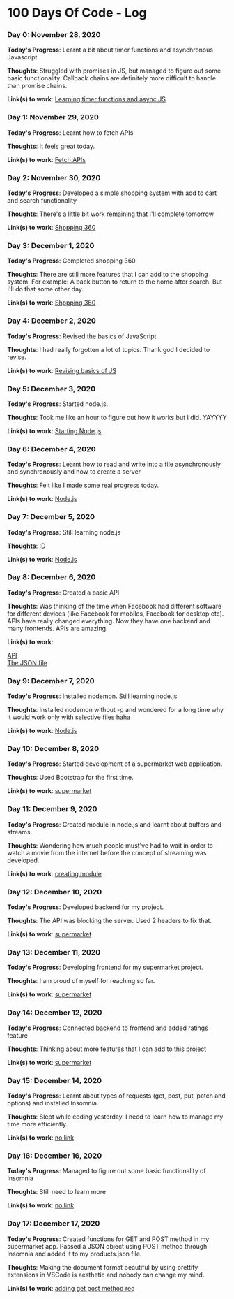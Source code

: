 # 100 Days Of Code - Log

### Day 0: November 28, 2020

**Today's Progress**: Learnt a bit about timer functions and asynchronous Javascript

**Thoughts**: Struggled with promises in JS, but managed to figure out some basic functionality. Callback chains are definitely more difficult to handle than promise chains.

**Link(s) to work**: [Learning timer functions and async JS](https://github.com/shivanisorte/LearningJavaScript/tree/main/learning/timerfunc%26asyncJS)


### Day 1: November 29, 2020

**Today's Progress**: Learnt how to fetch APIs

**Thoughts**: It feels great today. 

**Link(s) to work**: [Fetch APIs](https://github.com/shivanisorte/LearningJavaScript/tree/main/learning/API)


### Day 2: November 30, 2020

**Today's Progress**: Developed a simple shopping system with add to cart and search functionality

**Thoughts**: There's a little bit work remaining that I'll complete tomorrow

**Link(s) to work**: [Shppping 360](https://github.com/shivanisorte/LearningJavaScript/tree/main/project2shopping)


### Day 3: December 1, 2020

**Today's Progress**: Completed shopping 360

**Thoughts**: There are still more features that I can add to the shopping system. For example: A back button to return to the home after search. But I'll do that some other day. 

**Link(s) to work**: [Shppping 360](https://github.com/shivanisorte/LearningJavaScript/tree/main/project2shopping)



### Day 4: December 2, 2020

**Today's Progress**: Revised the basics of JavaScript

**Thoughts**: I had really forgotten a lot of topics. Thank god I decided to revise.

**Link(s) to work**: [Revising basics of JS](https://github.com/shivanisorte/LearningJavaScript/tree/main/learning)



### Day 5: December 3, 2020

**Today's Progress**: Started node.js. 

**Thoughts**: Took me like an hour to figure out how it works but I did. YAYYYY

**Link(s) to work**: [Starting Node.js](https://github.com/shivanisorte/LearningJavaScript/blob/main/nodejs/index.js)




### Day 6: December 4, 2020

**Today's Progress**: Learnt how to read and write into a file asynchronously and synchronously and how to create a server

**Thoughts**: Felt like I made some real progress today.

**Link(s) to work**: [Node.js](https://github.com/shivanisorte/LearningJavaScript/blob/main/nodejs/index.js)




### Day 7: December 5, 2020

**Today's Progress**: Still learning node.js

**Thoughts**: :D

**Link(s) to work**: [Node.js](https://github.com/shivanisorte/LearningJavaScript/tree/main/nodejs)




### Day 8: December 6, 2020

**Today's Progress**: Created a basic API

**Thoughts**: Was thinking of the time when Facebook had different software for different devices (like Facebook for mobiles, Facebook for desktop etc). APIs have really changed everything. Now they have one backend and many frontends. APIs are amazing. 

**Link(s) to work**: 

[API](https://github.com/shivanisorte/LearningJavaScript/blob/main/nodejs/basicApi.js)          
[The JSON file](https://github.com/shivanisorte/LearningJavaScript/blob/main/nodejs/products.json)




### Day 9: December 7, 2020

**Today's Progress**: Installed nodemon. Still learning node.js

**Thoughts**: Installed nodemon without -g and wondered for a long time why it would work only with selective files haha

**Link(s) to work**: [Node.js](https://github.com/shivanisorte/LearningJavaScript/tree/main/nodejs)





### Day 10: December 8, 2020

**Today's Progress**: Started development of a supermarket web application. 

**Thoughts**: Used Bootstrap for the first time.

**Link(s) to work**: [supermarket](https://github.com/shivanisorte/LearningJavaScript/tree/main/project3supermarket)




### Day 11: December 9, 2020

**Today's Progress**: Created module in node.js and learnt about buffers and streams. 

**Thoughts**: Wondering how much people must've had to wait in order to watch a movie from the internet before the concept of streaming was developed.

**Link(s) to work**: [creating module](https://github.com/shivanisorte/LearningJavaScript/tree/main/nodejs/creatingmodule)





### Day 12: December 10, 2020

**Today's Progress**: Developed backend for my project. 

**Thoughts**: The API was blocking the server. Used 2 headers to fix that. 

**Link(s) to work**: [supermarket](https://github.com/shivanisorte/LearningJavaScript/tree/main/project3supermarket)




### Day 13: December 11, 2020

**Today's Progress**: Developing frontend for my supermarket project. 

**Thoughts**: I am proud of myself for reaching so far. 

**Link(s) to work**: [supermarket](https://github.com/shivanisorte/LearningJavaScript/tree/main/project3supermarket)





### Day 14: December 12, 2020

**Today's Progress**: Connected backend to frontend and added ratings feature

**Thoughts**: Thinking about more features that I can add to this project

**Link(s) to work**: [supermarket](https://github.com/shivanisorte/LearningJavaScript/tree/main/project3supermarket)




### Day 15: December 14, 2020

**Today's Progress**: Learnt about types of requests (get, post, put, patch and options) and installed Insomnia.

**Thoughts**: Slept while coding yesterday. I need to learn how to manage my time more efficiently.

**Link(s) to work**: [no link]()





### Day 16: December 16, 2020

**Today's Progress**: Managed to figure out some basic functionality of Insomnia

**Thoughts**: Still need to learn more

**Link(s) to work**: [no link]()





### Day 17: December 17, 2020

**Today's Progress**: Created functions for GET and POST method in my supermarket app. Passed a JSON object using POST method through Insomnia and added it to my products.json file.

**Thoughts**: Making the document format beautiful by using prettify extensions in VSCode is aesthetic and nobody can change my mind.

**Link(s) to work**: [adding get post method req](https://github.com/shivanisorte/LearningJavaScript/commit/906b4e554c7eed0ce3a948edf24433134ba37692)






